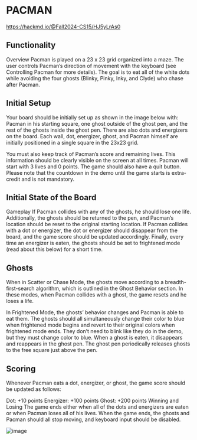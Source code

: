 # PACMAN
https://hackmd.io/@Fall2024-CS15/HJ5yLrAs0
## Functionality
Overview
Pacman is played on a 23 x 23 grid organized into a maze. The user controls Pacman’s direction of movement with the keyboard (see Controlling Pacman for more details). The goal is to eat all of the white dots while avoiding the four ghosts (Blinky, Pinky, Inky, and Clyde) who chase after Pacman.

## Initial Setup
Your board should be initially set up as shown in the image below with: Pacman in his starting square, one ghost outside of the ghost pen, and the rest of the ghosts inside the ghost pen. There are also dots and energizers on the board. Each wall, dot, energizer, ghost, and Pacman himself are initially positioned in a single square in the 23x23 grid.

You must also keep track of Pacman’s score and remaining lives. This information should be clearly visible on the screen at all times. Pacman will start with 3 lives and 0 points. The game should also have a quit button. Please note that the countdown in the demo until the game starts is extra-credit and is not mandatory.

## Initial State of the Board
Gameplay
If Pacman collides with any of the ghosts, he should lose one life. Additionally, the ghosts should be returned to the pen, and Pacman’s location should be reset to the original starting location. If Pacman collides with a dot or energizer, the dot or energizer should disappear from the board, and the game score should be updated accordingly. Finally, every time an energizer is eaten, the ghosts should be set to frightened mode (read about this below) for a short time.

## Ghosts
When in Scatter or Chase Mode, the ghosts move according to a breadth-first-search algorithm, which is outlined in the Ghost Behavior section. In these modes, when Pacman collides with a ghost, the game resets and he loses a life.

In Frightened Mode, the ghosts’ behavior changes and Pacman is able to eat them. The ghosts should all simultaneously change their color to blue when frightened mode begins and revert to their original colors when frightened mode ends. They don’t need to blink like they do in the demo, but they must change color to blue. When a ghost is eaten, it disappears and reappears in the ghost pen. The ghost pen periodically releases ghosts to the free square just above the pen.

## Scoring
Whenever Pacman eats a dot, energizer, or ghost, the game score should be updated as follows:

Dot: +10 points
Energizer: +100 points
Ghost: +200 points
Winning and Losing
The game ends either when all of the dots and energizers are eaten or when Pacman loses all of his lives. When the game ends, the ghosts and Pacman should all stop moving, and keyboard input should be disabled.


![image](https://github.com/user-attachments/assets/a4b32b00-9acf-49cc-9bd6-97659e6afe2a)
